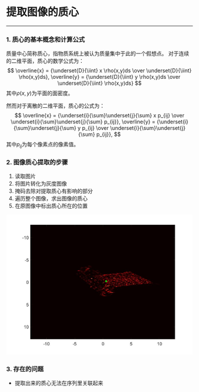 # 提取图像的质心
---

### 1. 质心的基本概念和计算公式
质量中心简称质心，指物质系统上被认为质量集中于此的一个假想点。
对于连续的二维平面，质心的数学公式为：
$$ 
\overline{x} = {\underset{D}{\iint} x \rho(x,y)ds \over \underset{D}{\iint} \rho(x,y)ds},
\overline{y} = {\underset{D}{\iint} y \rho(x,y)ds \over \underset{D}{\iint} \rho(x,y)ds}
$$
其中$\rho(x,y)$为平面的面密度。

然而对于离散的二维平面，质心的公式为：
$$ 
\overline{x} = {\underset{i}{\sum}\underset{j}{\sum} x p_{ij} \over \underset{i}{\sum}\underset{j}{\sum} p_{ij}},
\overline{y} = {\underset{i}{\sum}\underset{j}{\sum} y p_{ij} \over \underset{i}{\sum}\underset{j}{\sum} p_{ij}},
$$
其中$p_{ij}$为每个像素点的像素值。


### 2. 图像质心提取的步骤

1. 读取图片
2. 将图片转化为灰度图像
3. 掩码去除对提取质心有影响的部分
4. 遍历整个图像，求出图像的质心
5. 在原图像中标出质心所在的位置

![](image\ISARImage_1.jpg)

### 3. 存在的问题

* 提取出来的质心无法在序列里关联起来
